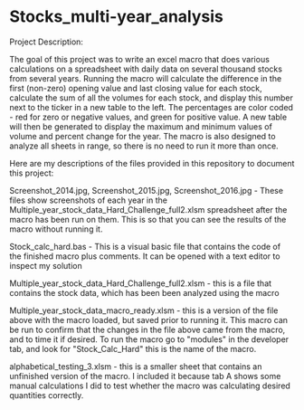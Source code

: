 # Stocks_multi-year_analysis

Project Description:

The goal of this project was to write an excel macro that does various calculations on a spreadsheet with daily data on several thousand stocks from several years. Running the macro will calculate the difference in the first (non-zero) opening value and last closing value for each stock, calculate the sum of all the volumes for each stock, and display this number next to the ticker in a new table to the left. The percentages are color coded - red for zero or negative values, and green for positive value. A new table will then be generated to display the maximum and minimum values of volume and percent change for the year. The macro is also designed to analyze all sheets in range, so there is no need to run it more than once. 

Here are my descriptions of the files provided in this repository to document this project:

Screenshot_2014.jpg, Screenshot_2015.jpg, Screenshot_2016.jpg - These files show screenshots of each year in the Multiple_year_stock_data_Hard_Challenge_full2.xlsm spreadsheet after the macro has been run on them. This is so that you can see the results of the macro without running it. 

Stock_calc_hard.bas  - This is a visual basic file that contains the code of the finished macro plus comments. It can be opened with a text editor to inspect my solution

Multiple_year_stock_data_Hard_Challenge_full2.xlsm - this is a file that contains the stock data, which has been been analyzed using the macro

Multiple_year_stock_data_macro_ready.xlsm - this is a version of the file above with the macro loaded, but saved prior to running it. This macro can be run to confirm that the changes in the file above came from the macro, and to time it if desired. To run the macro go to "modules" in the developer tab, and look for "Stock_Calc_Hard" this is the name of the macro. 

alphabetical_testing_3.xlsm - this is a smaller sheet that contains an unfinished version of the macro. I included it because tab A shows some manual calculations I did to test whether the macro was calculating desired quantities correctly. 

